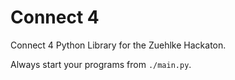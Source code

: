 # Connect 4

Connect 4 Python Library for the Zuehlke Hackaton.

Always start your programs from `./main.py`.



